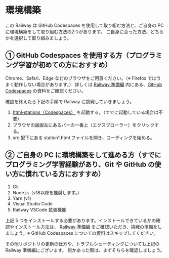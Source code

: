 # 環境構築

この Railway は GitHub Codespaces を使用して取り組む方法と、ご自身の PC に環境構築をして取り組む方法の2つがあります。
ご自身に合った方法、どちらかを選択して取り組みましょう。

## ① GitHub Codespaces を使用する方（プログラミング学習が初めての方におすすめ）

Chrome、Safari、Edge などのブラウザをご用意ください。（※ Firefox ではうまく動作しない場合があります。）
詳しくは [Railway 準備編](https://techbowl.notion.site/Railway-ceba695d5014460e9733c2a46318cdec) 内にある、[GitHub Codespaces](https://docs.google.com/presentation/d/1IuuQIw5ZWFI7Nwcg1AcZVom2JbzdMR5st9LpScI9xug/edit#slide=id.g276d14e2f07_0_43) の資料をご確認ください。

確認を終えたら下記の手順で Railway に挑戦していきましょう。
1. [html-stations（Codespaces）](https://codespaces.new/TechBowl-japan/html-stations?quickstart=1) を起動する。（すでに起動している場合は不要）
2. ブラウザの画面左にあるバーの一番上（エクスプローラー）をクリックする。
3. src 配下にある station1.html ファイルを開き、コーディングを始める。

## ② ご自身の PC に環境構築をして進める方（すでにプログラミング学習経験があり、Git や GitHub の使い方に慣れている方におすすめ）

1. Git
2. Node.js（v18以降を推奨します。）
3. Yarn (v1)
4. Visual Studio Code
5. Railway VSCode 拡張機能

上記 5 つをインストールする必要があります。インストールできているかの確認やインストール方法は、
[Railway 準備編](https://www.notion.so/techbowl/Railway-ceba695d5014460e9733c2a46318cdec) をご確認いただき、挑戦の準備をしましょう。※ GitHub Codespaces についての資料はスキップしてください。

その他リポジトリの更新の仕方や、トラブルシューティングについても上記の Railway 準備編にございます。
何かあった際は、まずそちらを確認しましょう。
